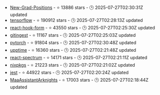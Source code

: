 - [New-Grad-Positions](https://github.com/SimplifyJobs/New-Grad-Positions) - ⭐ 13886 stars - 🕒 2025-07-27T02:30:31Z updated
- [tensorflow](https://github.com/tensorflow/tensorflow) - ⭐ 190912 stars - 🕒 2025-07-27T02:28:13Z updated
- [react-hook-form](https://github.com/react-hook-form/react-hook-form) - ⭐ 43550 stars - 🕒 2025-07-27T02:25:30Z updated
- [gitingest](https://github.com/coderamp-labs/gitingest) - ⭐ 11167 stars - 🕒 2025-07-27T02:25:03Z updated
- [pytorch](https://github.com/pytorch/pytorch) - ⭐ 91804 stars - 🕒 2025-07-27T02:30:48Z updated
- [upptime](https://github.com/upptime/upptime) - ⭐ 16360 stars - 🕒 2025-07-27T02:21:48Z updated
- [react-spectrum](https://github.com/adobe/react-spectrum) - ⭐ 14171 stars - 🕒 2025-07-27T02:21:11Z updated
- [nixpkgs](https://github.com/NixOS/nixpkgs) - ⭐ 21223 stars - 🕒 2025-07-27T02:21:02Z updated
- [jest](https://github.com/jestjs/jest) - ⭐ 44922 stars - 🕒 2025-07-27T02:20:24Z updated
- [MaaAssistantArknights](https://github.com/MaaAssistantArknights/MaaAssistantArknights) - ⭐ 17003 stars - 🕒 2025-07-27T02:18:44Z updated
